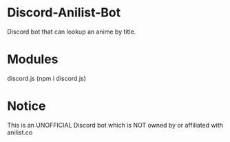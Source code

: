 # Discord-Anilist-Bot
  Discord bot that can lookup an anime by title.


# Modules
  discord.js (npm i discord.js)


# Notice
  This is an UNOFFICIAL Discord bot which is NOT owned by or affiliated with anilist.co

